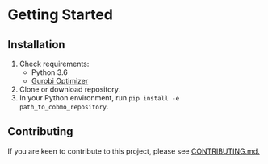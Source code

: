 # Getting Started

## Installation

1. Check requirements:
    - Python 3.6
    - [Gurobi Optimizer](http://www.gurobi.com/)
2. Clone or download repository.
3. In your Python environment, run `pip install -e path_to_cobmo_repository`.

## Contributing

If you are keen to contribute to this project, please see <a href=../CONTRIBUTING.md>CONTRIBUTING.md.
